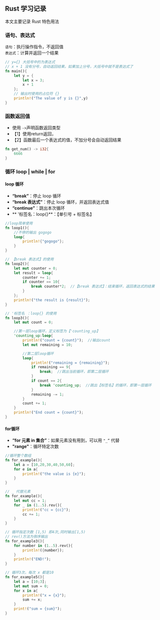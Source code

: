 ## Rust 学习记录  
本文主要记录 Rust 特色用法

### 语句、表达式  
``语句``：执行操作指令，不返回值  
``表达式``：计算并返回一个结果  
```rust
// y={} 大括号中的为表达式
// x + 1 没有分号，自动返回结果。如果加上分号，大括号中就不是表达式了
fn main(){
    let y = {
        let x = 3;
        x + 1
    };
    // 输出时使用的占位符 {}
    println!("The value of y is {}",y)  
}
```
### 函数返回值  
- 使用 ``->``声明函数返回类型
- 【1】使用return返回，
- 【2】函数最后一个表达式的值，不加分号会自动返回结果  
```rust
fn get_num() -> i32{
    6666
}
```

### 循环 loop | while | for    
#### loop 循环  
- **“break”**：停止 loop 循环  
- **“break 表达式”**：停止 loop 循环，并返回表达式值  
- **“continue”**：跳出本次循环
- ** '标签名：loop{}**：【单引号 + 标签名】

```rust
//loop简单使用
fn loop1(){
    //不停的输出 gogogo
    loop{
        println!{"gogogo"};
    }
}

// 【break 表达式】的使用
fn loop2(){
    let mut counter = 0;
    let result = loop{
        counter += 1;
        if counter == 10{
            break counter*2;  //【break 表达式】：结束循环，返回表达式的结果
        }
    };
    println!("the result is {result}");
}

// '标签名 ：loop{} 的使用
fn loop3(){
    let mut count = 0;

    //第一层loop循环，定义标签为【'counting_up】
    'counting_up:loop{
        println!("count = {count}");  //输出count
        let mut remaining = 10;

        //第二层loop循环
        loop{
            println!("remaining = {remaining}");
            if remaining == 9{
                break;  //跳出当前循环，即第二层循环
            }
            if count == 2{
                break 'counting_up;  //跳出【标签名】的循环，即第一层循环
            }
            remaining -= 1;
        }
        count += 1;
    }
    println!("End count = {count}");
}
```   
#### for循环  
- **“for 元素 in 集合”**：如果元素没有用到，可以用 ``"_”`` 代替
- **"range"**：循环特定次数
```rust
//循环整个数组
fn for_example(){
    let a = [10,20,30,40,50,60];
    for e in a{
        println!("the value is {e}");
    }
}

// _ 代替元素
fn for_example(){ 
    let mut cc = 1;
    for _ in (1..5).rev(){
        println!("cc = {cc}");
        cc += 1;
    }
}

// 循环指定次数 [1,5) 即4次,同时输出[1,5) 
// rev()方法为倒序输出
fn for_example3(){
    for number in (1..5).rev(){
        println!({number});
    }
    println!("END!");
}

// 循环3次，每次 x 都是10
fn for_example5(){
    let a = [10;3];
    let mut sum = 0;
    for x in a{
        println!("x = {x}");
        sum += x;
    }
    print!("sum = {sum}");
}
```
